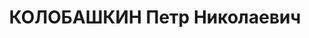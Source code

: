 ---
title: КОЛОБАШКИН Петр Николаевич
description: 'Род. в 1880, г. Москва, русский, обр.: незаконченное высшее, б/п. Проживал:
  Москва, ул. Бутырская, д. 34, кв. 1. Бухгалтер жилтоварищества

  Арестован 15.09.1937. Обв.: шпионаж. Приговор: ВК ВС СССР, 28.10.1937 – ВМН. Расстрелян
  28.10.1937, г.Москва.

  Реабилитирован ГВП РФ январь 1992'
---